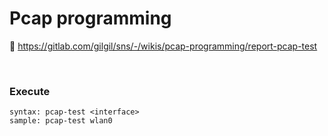 # Pcap programming
🔗 https://gitlab.com/gilgil/sns/-/wikis/pcap-programming/report-pcap-test

&nbsp;
### Execute
```
syntax: pcap-test <interface>
sample: pcap-test wlan0
```
